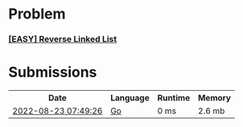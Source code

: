 <h1>Problem</h1>
<h3><a href="https://leetcode.com/problems/reverse-linked-list/description/">[EASY] Reverse Linked List</a></h3>

<h1>Submissions</h1>
<table>
<tr>
<th>Date</th> <th>Language</th> <th>Runtime</th> <th>Memory</th>
</tr>
<tr>
<td> <a href="https://leetcode.com/submissions/detail/780964740/"> 2022-08-23 07:49:26 </a> </td>
<td> <a href="./0206.%20Reverse%20Linked%20List.go"> Go </a> </td>
<td> 0 ms </td>
<td> 2.6 mb </td>
</tr>
</table>